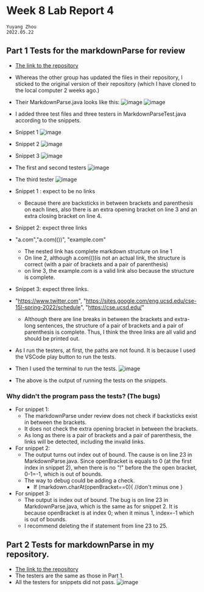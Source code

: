 # Week 8 Lab Report 4
    Yuyang Zhou
    2022.05.22


## Part 1 Tests for the markdownParse for review
* [The link to the repository](https://github.com/jina-leemon/markdown-parser.git)

* Whereas the other group has updated the files in their repository, I sticked to the original version of their repository (which I have cloned to the local computer 2 weeks ago.)
* Their MarkdownParse.java looks like this:
![image](rep_rev1.jpeg)
![image](rep_rev2.jpeg)

* I added three test files and three testers in MarkdownParseTest.java according to the snippets.
* Snippet 1
![image](snippet1.jpeg)
* Snippet 2
![image](snippet2.jpeg)
* Snippet 3
![image](snippet3.jpeg)

* The first and second testers
![image](st12.jpeg)
* The third tester
![image](snippet3T.jpeg)

* Snippet 1 : expect to be no links
    *  Because there are backsticks in between brackets and parenthesis on each lines, also there is an extra opening bracket on line 3 and an extra closing bracket on line 4. 
* Snippet 2: expect three links
*  "a.com","a.com(())", "example.com"
    * The nested link has complete markdown structure on line 1
    * On line 2, although a.com(())is not an actual link, the structure is correct (with a pair of brackets and a pair of parenthesis)
    * on line 3, the example.com is a valid link also because the structure is complete.
* Snippet 3: expect three links.
* "https://www.twitter.com", "https://sites.google.com/eng.ucsd.edu/cse-15l-spring-2022/schedule", "https://cse.ucsd.edu/"   

    * Although there are line breaks in between the brackets and extra-long sentences, the structure of a pair of brackets and a pair of parenthesis is complete. Thus, I think the three links are all valid and should be printed out.


* As I run the testers, at first, the paths are not found. It is because I used the VSCode play button to run the tests.
* Then I used the terminal to run the tests.
![image](reviewfailure.jpeg)
* The above is the output of running the tests on the snippets.

### Why didn't the program pass the tests? (The bugs)

* For snippet 1:
    * The markdownParse under review does not check if backsticks exist in between the brackets.
    * It does not check the extra opening bracket in between the brackets.
    * As long as there is a pair of brackets and a pair of parenthesis, the links will be detected, including the invalid links.
* For snippet 2:
    * The output turns out index out of bound. The cause is on line 23 in MarkdownParse.java. Since openBracket is equals to 0 (at the first index in snippet 2), when there is no "!" before the the open bracket, 0-1=-1, which is out of bounds. 
    * The way to debug could be adding a check. 
        * If (markdown.charAt(openBracket==0){
            //don't minus one
        } 
* For snippet 3:
    * The output is index out of bound. The bug is on line 23 in MarkdownParse.java, which is the same as for snippet 2. It is because openBracket is at index 0; when it minus 1, index=-1 which is out of bounds.
    * I recommend deleting the if statement from line 23 to 25.

## Part 2 Tests for markdownParse in my repository.
* [The link to the repository](https://github.com/yuz120/markdown-parser.git)
* The testers are the same as those in Part 1. 
* All the testers for snippets did not pass.
![image]()


